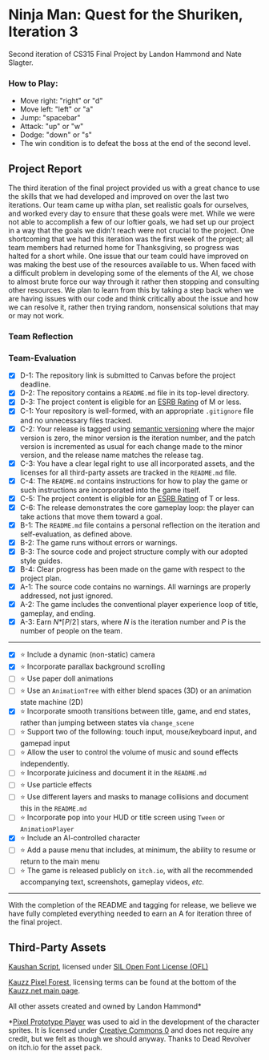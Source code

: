 # Ninja Man: Quest for the Shuriken, Iteration 3
Second iteration of CS315 Final Project by Landon Hammond and Nate Slagter.

### How to Play: 
* Move right: "right" or "d"  
* Move left: "left" or "a"  
* Jump: "spacebar"
* Attack: "up" or "w"
* Dodge: "down" or "s"
* The win condition is to defeat the boss at the end of the second level.
## Project Report

The third iteration of the final project provided us with a great chance to use the skills that we had developed and improved on over the last two iterations. Our team came up witha plan, set realistic goals for ourselves, and worked every day to ensure that these goals were met. While we were not able to accomplish a few of our loftier goals, we had set up our project in a way that the goals we didn't reach were not crucial to the project. One shortcoming that we had this iteration was the first week of the project; all team members had returned home for Thanksgiving, so progress was halted for a short while. One issue that our team could have improved on was making the best use of the resources available to us. When faced with a difficult problem in developing some of the elements of the AI, we chose to almost brute force our way through it rather then stopping and consulting other resources. We plan to learn from this by taking a step back when we are having issues with our code and think critically about the issue and how we can resolve it, rather then trying random, nonsensical solutions that may or may not work. 
### Team Reflection


### Team-Evaluation
- [X] D-1: The repository link is submitted to Canvas before the project deadline.
- [X] D-2: The repository contains a <code>README.md</code> file in its top-level directory.
- [X] D-3: The project content is eligible for an <a href="https://www.esrb.org/ratings-guide/">ESRB Rating</a> of M or less.
- [X] C-1: Your repository is well-formed, with an appropriate <code>.gitignore</code> file and no unnecessary files tracked.
- [X] C-2: Your release is tagged using <a href="https://semver.org/">semantic versioning</a> where the major version is zero, the minor version is the iteration number, and the patch version is incremented as usual for each change made to the minor version, and the release name matches the release tag.
- [X] C-3: You have a clear legal right to use all incorporated assets, and the licenses for all third-party assets are tracked in the <code>README.md</code> file.
- [X] C-4: The <code>README.md</code> contains instructions for how to play the game or such instructions are incorporated into the game itself.
- [X] C-5: The project content is eligible for an <a href="https://www.esrb.org/ratings-guide/">ESRB Rating</a> of T or less.
- [X] C-6: The release demonstrates the core gameplay loop: the player can take actions that move them toward a goal.
- [X] B-1: The <code>README.md</code> file contains a personal reflection on the iteration and self-evaluation, as defined above.
- [X] B-2: The game runs without errors or warnings.
- [X] B-3: The source code and project structure comply with our adopted style guides.
- [X] B-4: Clear progress has been made on the game with respect to the project plan.
- [X] A-1: The source code contains no warnings. All warnings are properly addressed, not just ignored.
- [X] A-2: The game includes the conventional player experience loop of title, gameplay, and ending.
- [X] A-3: Earn <em>N</em>*&lceil;<em>P</em>/2&rceil; stars, where <em>N</em> is the iteration number and <em>P</em> is the number of people on the team.
***
- [X] ⭐ Include a dynamic (non-static) camera
- [X] ⭐ Incorporate parallax background scrolling
- [ ] ⭐ Use paper doll animations
- [ ] ⭐ Use an <code>AnimationTree</code> with either blend spaces (3D) or an animation state machine (2D)
- [X] ⭐ Incorporate smooth transitions between title, game, and end states, rather than jumping between states via <code>change_scene</code>
- [ ] ⭐ Support two of the following: touch input, mouse/keyboard input, and gamepad input
- [ ] ⭐ Allow the user to control the volume of music and sound effects independently.
- [ ] ⭐ Incorporate juiciness and document it in the <code>README.md</code>
- [ ] ⭐ Use particle effects
- [ ] ⭐ Use different layers and masks to manage collisions and document this in the <code>README.md</code>
- [ ] ⭐ Incorporate pop into your HUD or title screen using <code>Tween</code> or <code>AnimationPlayer</code>
- [X] ⭐ Include an AI-controlled character
- [ ] ⭐ Add a pause menu that includes, at minimum, the ability to resume or return to the main menu
- [ ] ⭐ The game is released publicly on <code>itch.io</code>, with all the recommended accompanying text, screenshots, gameplay videos, <i>etc.</i>

***
With the completion of the README and tagging for release, we believe we have fully completed everything needed to earn an A for iteration three of the final project.
## Third-Party Assets
[Kaushan Script](https://fonts.google.com/specimen/Kaushan+Script?query=kaushan), licensed under [SIL Open Font License (OFL)](https://scripts.sil.org/cms/scripts/page.php?site_id=nrsi&id=OFL)

[Kauzz Pixel Forest](https://kauzz.net/2020/01/26/pixelforest/), licensing terms can be found at the bottom of the [Kauzz.net main page](https://kauzz.net/).

All other assets created and owned by Landon Hammond*

*[Pixel Prototype Player](https://deadrevolver.itch.io/pixel-prototype-player-sprites?download) was used to aid in the development of the character sprites. It is licensed under [Creative Commons 0](https://creativecommons.org/publicdomain/zero/1.0/) and does not require any credit, but we felt as though we should anyway. Thanks to Dead Revolver on itch.io for the asset pack.
